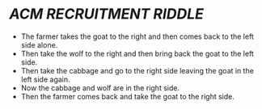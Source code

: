 # ***ACM RECRUITMENT RIDDLE***



* The farmer takes the goat to the right and then comes back to the left side alone.
* Then take the wolf to the right and then bring back the goat to the left side.
* Then take the cabbage and go to the right side leaving the goat in the left side again.
* Now the cabbage and wolf are in the right side.
* Then the farmer comes back and take the goat to the right side.
